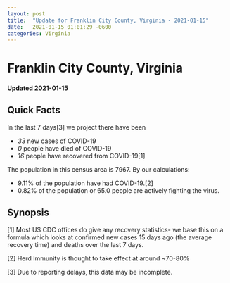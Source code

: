 ```yaml
---
layout: post
title:  "Update for Franklin City County, Virginia - 2021-01-15"
date:   2021-01-15 01:01:29 -0600
categories: Virginia
---
```


# Franklin City County, Virginia
#### Updated 2021-01-15

## Quick Facts

In the last 7 days[3] we project there have been
- *33* new cases of COVID-19
- *0* people have died of COVID-19
- *16* people have recovered from COVID-19[1]

The population in this census area is 7967. By our calculations:
- 9.11% of the population have had COVID-19.[2]
- 0.82% of the population or 65.0 people are actively fighting the virus.

## Synopsis




[1] Most US CDC offices do give any recovery statistics- we base this on a formula which looks at confirmed new cases
15 days ago (the average recovery time) and deaths over the last 7 days.

[2] Herd Immunity is thought to take effect at around ~70-80%

[3] Due to reporting delays, this data may be incomplete.
 
    